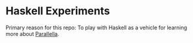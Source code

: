 Haskell Experiments
===
Primary reason for this repo: To play with Haskell as a vehicle for
learning more about [Parallella](http://rayhightower.com/blog/2014/07/07/parallella-quick-start-guide-with-gotchas/).
